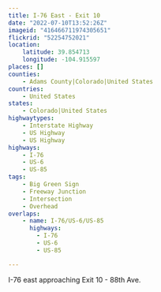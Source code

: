 ```yaml
---
title: I-76 East - Exit 10
date: "2022-07-10T13:52:26Z"
imageid: "416466711974305651"
flickrid: "52254752021"
location:
    latitude: 39.854713
    longitude: -104.915597
places: []
counties:
    - Adams County|Colorado|United States
countries:
    - United States
states:
    - Colorado|United States
highwaytypes:
    - Interstate Highway
    - US Highway
    - US Highway
highways:
    - I-76
    - US-6
    - US-85
tags:
    - Big Green Sign
    - Freeway Junction
    - Intersection
    - Overhead
overlaps:
    - name: I-76/US-6/US-85
      highways:
        - I-76
        - US-6
        - US-85

---
```

I-76 east approaching Exit 10 - 88th Ave.